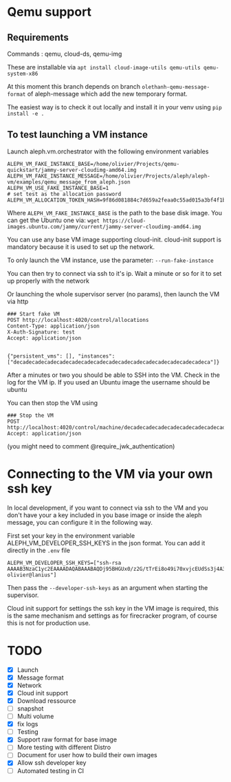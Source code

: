# Qemu support

## Requirements
Commands : qemu, cloud-ds, qemu-img

These are installable via 
`apt install cloud-image-utils qemu-utils qemu-system-x86`

At this moment this branch depends on branch `olethanh-qemu-message-format`  of aleph-message which add the new temporary format.

The easiest way is to check it out locally and install it in your venv using `pip install -e .`

## To test launching a VM instance

Launch aleph.vm.orchestrator with the following environment variables


```environ
ALEPH_VM_FAKE_INSTANCE_BASE=/home/olivier/Projects/qemu-quickstart/jammy-server-cloudimg-amd64.img
ALEPH_VM_FAKE_INSTANCE_MESSAGE=/home/olivier/Projects/aleph/aleph-vm/examples/qemu_message_from_aleph.json
ALEPH_VM_USE_FAKE_INSTANCE_BASE=1
# set test as the allocation password
ALEPH_VM_ALLOCATION_TOKEN_HASH=9f86d081884c7d659a2feaa0c55ad015a3bf4f1b2b0b822cd15d6c15b0f00a08

```

Where `ALEPH_VM_FAKE_INSTANCE_BASE` is the path to the base disk image. You can get the Ubuntu one via:
`wget https://cloud-images.ubuntu.com/jammy/current/jammy-server-cloudimg-amd64.img`

You can use any base VM image supporting cloud-init. cloud-init support is mandatory because it is used to set up the network.  


To only launch the VM instance, use the parameter:
`--run-fake-instance`

You can then try to connect via ssh to it's ip. Wait a minute or so for it to set up properly with the network

Or launching the whole supervisor server (no params), then launch the VM via http

```http request
### Start fake VM
POST http://localhost:4020/control/allocations
Content-Type: application/json
X-Auth-Signature: test
Accept: application/json


{"persistent_vms": [], "instances": ["decadecadecadecadecadecadecadecadecadecadecadecadecadecadecadeca"]}
```

After a minutes or two you should be able to SSH into the VM. Check in the log for the VM ip. 
If you used an Ubuntu image the username should be ubuntu

You can then stop the VM using
```http request
### Stop the VM
POST http://localhost:4020/control/machine/decadecadecadecadecadecadecadecadecadecadecadecadecadecadecadeca/stop
Accept: application/json
```
(you might need to comment @require_jwk_authentication)

# Connecting to the VM via your own ssh key
In local development, if you want to connect via ssh to the VM and you don't have your
a key included in you base image or inside the aleph message, you can configure it in the following way.

First set your key in the environment variable ALEPH_VM_DEVELOPER_SSH_KEYS in the json format. You can add it directly in the `.env` file
```env
ALEPH_VM_DEVELOPER_SSH_KEYS=["ssh-rsa AAAAB3NzaC1yc2EAAAADAQABAAABAQDj95BHGUx0/z2G/tTrEi8o49i70xvjcEUdSs3j4A33jE7pAphrfRVbuFMgFubcm8n9r5ftd/H8SjjTL4hY9YvWV5ZuMf92GUga3n4wgevvPlBszYZCy/idxFl0vtHYC1CcK9v4tVb9onhDt8FOJkf2m6PmDyvC+6tl6LwoerXTeeiKr5VnTB4KOBkammtFmix3d1X1SZd/cxdwZIHcQ7BNsqBm2w/YzVba6Z4ZnFUelBkQtMQqNs2aV51O1pFFqtZp2mM71D5d8vn9pOtqJ5QmY5IW6NypcyqKJZg5o6QguK5rdXLkc7AWro27BiaHIENl3w0wazp9EDO9zPAGJ6lz olivier@lanius"]
```

Then pass the `--developer-ssh-keys` as an argument when starting the supervisor.

Cloud init support for settings the ssh key in the VM image is required, this is the same mechanism and settings as for firecracker program, of course this is not for production use.

# TODO
- [x] Launch
- [x] Message format
- [x] Network
- [x] Cloud init support
- [x] Download ressource
- [ ] snapshot
- [ ] Multi volume
- [x] fix logs
- [ ] Testing
- [x] Support raw format for base image
- [ ] More testing with different Distro
- [ ] Document for user how to build their own images
- [x] Allow ssh developer key
- [ ] Automated testing in CI
